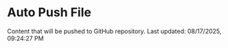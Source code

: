 # Auto Push File

Content that will be pushed to GitHub repository.
Last updated: 08/17/2025, 09:24:27 PM